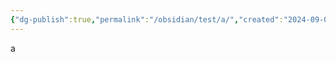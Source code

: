 ```yaml
---
{"dg-publish":true,"permalink":"/obsidian/test/a/","created":"2024-09-08T15:30:13.859+08:00","updated":"2024-09-08T15:49:50.584+08:00"}
---
```


a